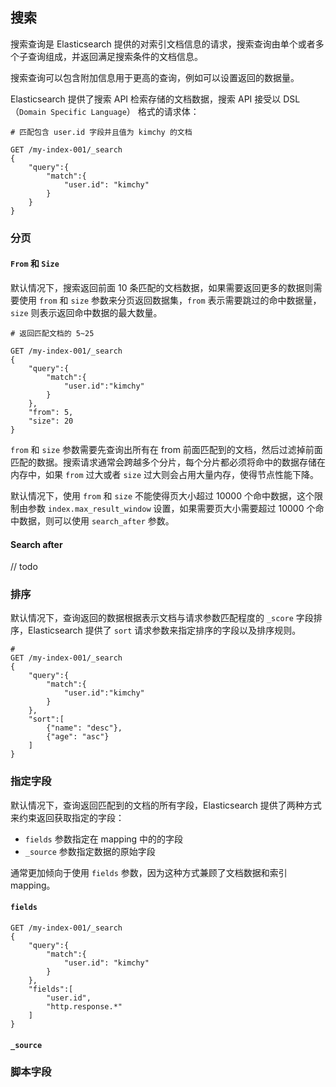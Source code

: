 ## 搜索

搜索查询是 Elasticsearch 提供的对索引文档信息的请求，搜索查询由单个或者多个子查询组成，并返回满足搜索条件的文档信息。

搜索查询可以包含附加信息用于更高的查询，例如可以设置返回的数据量。

Elasticsearch 提供了搜索 API 检索存储的文档数据，搜索 API 接受以 DSL（`Domain Specific Language`） 格式的请求体：

```shell
# 匹配包含 user.id 字段并且值为 kimchy 的文档

GET /my-index-001/_search
{
	"query":{
		"match":{
			"user.id": "kimchy"
		}
	}
}
```

### 分页

#### `From` 和 `Size`

默认情况下，搜索返回前面 10 条匹配的文档数据，如果需要返回更多的数据则需要使用 `from` 和 `size` 参数来分页返回数据集，`from` 表示需要跳过的命中数据量，`size` 则表示返回命中数据的最大数量。

```shell
# 返回匹配文档的 5~25

GET /my-index-001/_search
{
	"query":{
		"match":{
			"user.id":"kimchy"
		}
	},
	"from": 5,
	"size": 20
}
```

`from` 和 `size` 参数需要先查询出所有在 from 前面匹配到的文档，然后过滤掉前面匹配的数据。搜索请求通常会跨越多个分片，每个分片都必须将命中的数据存储在内存中，如果 `from` 过大或者 `size` 过大则会占用大量内存，使得节点性能下降。

默认情况下，使用 `from` 和 `size` 不能使得页大小超过 10000 个命中数据，这个限制由参数 `index.max_result_window` 设置，如果需要页大小需要超过 10000 个命中数据，则可以使用 `search_after` 参数。

#### Search after

// todo

### 排序

默认情况下，查询返回的数据根据表示文档与请求参数匹配程度的 `_score` 字段排序，Elasticsearch 提供了 `sort` 请求参数来指定排序的字段以及排序规则。

```shell
# 
GET /my-index-001/_search
{
	"query":{
		"match":{
			"user.id":"kimchy"
		}
	},
	"sort":[
		{"name": "desc"},
		{"age": "asc"}
	]
}
```



### 指定字段

默认情况下，查询返回匹配到的文档的所有字段，Elasticsearch 提供了两种方式来约束返回获取指定的字段：

- `fields` 参数指定在 mapping 中的的字段
- `_source` 参数指定数据的原始字段

通常更加倾向于使用 `fields` 参数，因为这种方式兼顾了文档数据和索引 mapping。

#### `fields` 

```shell
GET /my-index-001/_search
{
	"query":{
		"match":{
			"user.id": "kimchy"
		}
	},
	"fields":[
		"user.id",
		"http.response.*"
	]
}
```



#### `_source`

### 脚本字段